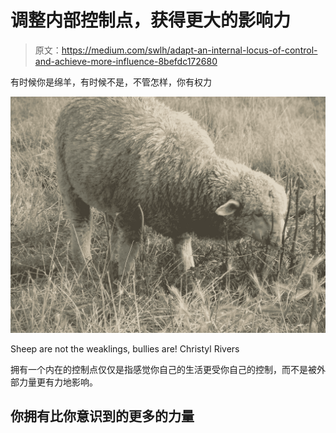 # 调整内部控制点，获得更大的影响力

> 原文：<https://medium.com/swlh/adapt-an-internal-locus-of-control-and-achieve-more-influence-8befdc172680>

有时候你是绵羊，有时候不是，不管怎样，你有权力

![](img/85e6da914518d44a39699e938a3d5c95.png)

Sheep are not the weaklings, bullies are! Christyl Rivers

拥有一个内在的控制点仅仅是指感觉你自己的生活更受你自己的控制，而不是被外部力量更有力地影响。

## 你拥有比你意识到的更多的力量